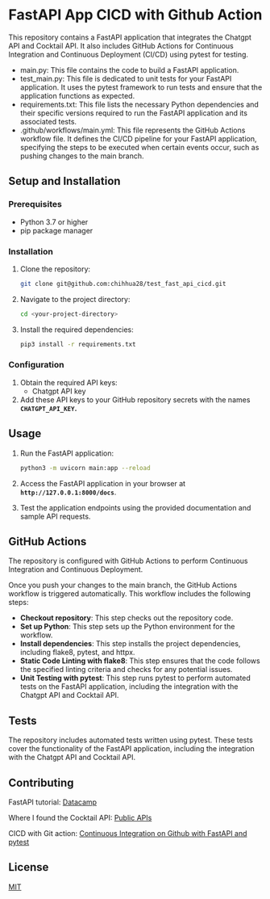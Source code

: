# **FastAPI App CICD with Github Action**

This repository contains a FastAPI application that integrates the Chatgpt API and Cocktail API. It also includes GitHub Actions for Continuous Integration and Continuous Deployment (CI/CD) using pytest for testing.

* main.py: This file contains the code to build a FastAPI application. 
* test_main.py: This file is dedicated to unit tests for your FastAPI application. It uses the pytest framework to run tests and ensure that the application functions as expected.
* requirements.txt: This file lists the necessary Python dependencies and their specific versions required to run the FastAPI application and its associated tests.
* .github/workflows/main.yml: This file represents the GitHub Actions workflow file. It defines the CI/CD pipeline for your FastAPI application, specifying the steps to be executed when certain events occur, such as pushing changes to the main branch.


## **Setup and Installation**

### **Prerequisites**

- Python 3.7 or higher
- pip package manager

### **Installation**

1. Clone the repository:
    
    ```bash
    git clone git@github.com:chihhua28/test_fast_api_cicd.git
    ```
    
2. Navigate to the project directory:
    
    ```bash
    cd <your-project-directory>
    ```
    
3. Install the required dependencies:
    
    ```bash
    pip3 install -r requirements.txt
    ```
    

### **Configuration**

1. Obtain the required API keys:
    - Chatgpt API key
2. Add these API keys to your GitHub repository secrets with the names **`CHATGPT_API_KEY`.**

## **Usage**

1. Run the FastAPI application:
    
    ```bash
    python3 -m uvicorn main:app --reload
    ```
    
2. Access the FastAPI application in your browser at **`http://127.0.0.1:8000/docs`**.
3. Test the application endpoints using the provided documentation and sample API requests.

## **GitHub Actions**

The repository is configured with GitHub Actions to perform Continuous Integration and Continuous Deployment.

Once you push your changes to the main branch, the GitHub Actions workflow is triggered automatically. This workflow includes the following steps:

- **Checkout repository**: This step checks out the repository code.
- **Set up Python**: This step sets up the Python environment for the workflow.
- **Install dependencies**: This step installs the project dependencies, including flake8, pytest, and httpx.
- **Static Code Linting with flake8**: This step ensures that the code follows the specified linting criteria and checks for any potential issues.
- **Unit Testing with pytest**: This step runs pytest to perform automated tests on the FastAPI application, including the integration with the Chatgpt API and Cocktail API.

## **Tests**

The repository includes automated tests written using pytest. These tests cover the functionality of the FastAPI application, including the integration with the Chatgpt API and Cocktail API.

## **Contributing**

FastAPI tutorial: [Datacamp](https://www.datacamp.com/tutorial/introduction-fastapi-tutorial)

Where I found the Cocktail API: [Public APIs](https://github.com/public-apis/public-apis#food--drink)

CICD with Git action: [Continuous Integration on Github with FastAPI and pytest](https://retz.dev/blog/continuous-integration-github-fastapi-and-pytest)

## **License**

[MIT](https://choosealicense.com/licenses/mit/)
